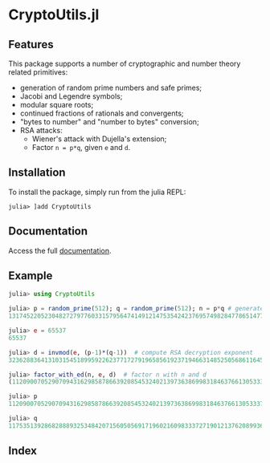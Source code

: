 # CryptoUtils.jl

## Features

This package supports a number of cryptographic and number theory related primitives:
 * generation of random prime numbers and safe primes;
 * Jacobi and Legendre symbols;
 * modular square roots;
 * continued fractions of rationals and convergents;
 * "bytes to number" and "number to bytes" conversion;
 * RSA attacks:
    * Wiener's attack with Dujella's extension;
    * Factor `n = p*q`, given `e` and `d`.


## Installation
To install the package, simply run from the julia REPL:
```
julia> ]add CryptoUtils
```


## Documentation
Access the full [documentation](https://fcasal.github.io/CryptoUtils.jl/dev/).


## Example

```julia
julia> using CryptoUtils

julia> p = random_prime(512); q = random_prime(512); n = p*q # generate semiprime n
131745220523048272797760331579564741491214753542423769574982847786514776153155250573474208964071358407384440164414712528658264269591534035958596966591477455650082238340858337257106511821924740760868219278777077341070367621453029038918351903399126114774879588852878367966142856170535138849910785240708139225987

julia> e = 65537
65537

julia> d = invmod(e, (p-1)*(q-1))  # compute RSA decryption exponent
32362883641310315451899592262377172791965856192371946631485250568611645044625881242387678564972226360689108476233462883544705990145324113781489121643593621753163078450834460663942035227770596133499206721223993086064885467845603112395435294663436699341967664046213003429586468421266641276398515468366056248785

julia> factor_with_ed(n, e, d)  # factor n with n and d
(11209007052907094316298587866392085453240213973638699831846376613053337678939099626874977325024647359864974367465362518878257931790980202563932031187056729, 11753513928682888932534842071560505691719602160983337271901213762089936749492510218729499032535262339600976674663969869808030961514878135483359095845990203)

julia> p
11209007052907094316298587866392085453240213973638699831846376613053337678939099626874977325024647359864974367465362518878257931790980202563932031187056729

julia> q
11753513928682888932534842071560505691719602160983337271901213762089936749492510218729499032535262339600976674663969869808030961514878135483359095845990203
```


## Index

```@index
```